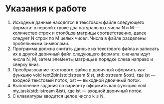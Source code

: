 Указания к работе
=================
1. Исходные данные находятся в текстовом файле следующего формата: в первой строке два натуральных числа N и M — количество строк и столбцов матрицы соответственно, далее следует N строк по M целых чисел. Числа в файле разделены пробельными символами.
2. Программа должна считать данные из текстового файла и записать их в другой двоичный файл следующего формата: сначала идут числа N, M, затем элементы матрицы в порядке слева направо и сверху вниз.
3. Преобразование текстового файла в двоичный оформить как функцию void text2bin(std::istream &ist, std::ostream &ost), где ist — входной текстовый поток, ost — выходной двоичный поток.
4. Выполнение задания по варианту оформить как функцию void my_task(std::istream &ist), где ist — входной двоичный поток.
5. С клавиатуры вводится целое число k ≤ N.
